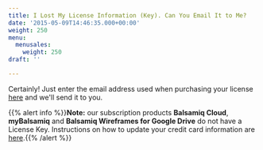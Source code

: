 ```yaml
---
title: I Lost My License Information (Key). Can You Email It to Me?
date: '2015-05-09T14:46:35.000+00:00'
weight: 250
menu:
  menusales:
    weight: 250
draft: ''

---
```


Certainly! Just enter the email address used when purchasing your license [here](https://balsamiq.com/buy/lostkey) and we'll send it to you.

{{% alert info %}}**Note:** our subscription products **Balsamiq Cloud**, **myBalsamiq** and **Balsamiq Wireframes for Google Drive** do not have a License Key. Instructions on how to update your credit card information are [here](/sales/updatecard/).{{% /alert %}}
